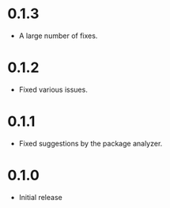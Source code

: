 # 0.1.3
  * A large number of fixes.

# 0.1.2
  * Fixed various issues.

# 0.1.1
  * Fixed suggestions by the package analyzer.

# 0.1.0
  * Initial release